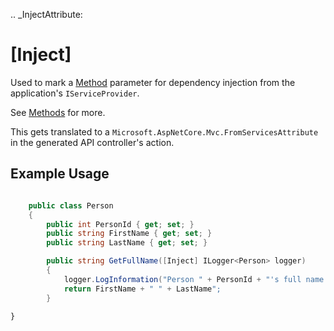 
.. _InjectAttribute:

[Inject]
========

Used to mark a [Method](/modeling/model-components/methods.md) parameter for dependency injection from the application's `IServiceProvider`.

See [Methods](/modeling/model-components/methods.md) for more.

This gets translated to a `Microsoft.AspNetCore.Mvc.FromServicesAttribute` in the generated API controller's action.


Example Usage
-------------

``` c#

    public class Person
    {
        public int PersonId { get; set; }
        public string FirstName { get; set; }
        public string LastName { get; set; }

        public string GetFullName([Inject] ILogger<Person> logger)
        {
            logger.LogInformation("Person " + PersonId + "'s full name was requested");
            return FirstName + " " + LastName";
        }

```

    }